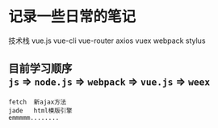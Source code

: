 记录一些日常的笔记
=======
技术栈
vue.js vue-cli vue-router axios vuex webpack stylus

目前学习顺序</br>
    `js` => `node.js` => `webpack` => `vue.js` => `weex`
-----

    fetch  新ajax方法
    jade   html模版引擎
    emmmmm........
